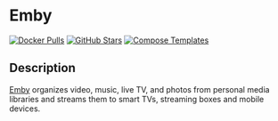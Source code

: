 # Emby

[![Docker Pulls](https://img.shields.io/docker/pulls/linuxserver/emby?style=flat-square&color=607D8B&label=docker%20pulls&logo=docker)](https://hub.docker.com/r/linuxserver/emby)
[![GitHub Stars](https://img.shields.io/github/stars/linuxserver/docker-emby?style=flat-square&color=607D8B&label=github%20stars&logo=github)](https://github.com/linuxserver/docker-emby)
[![Compose Templates](https://img.shields.io/static/v1?style=flat-square&color=607D8B&label=compose&message=templates)](https://github.com/GhostWriters/DockSTARTer/tree/master/compose/.apps/emby)

## Description

[Emby](https://emby.media/) organizes video, music, live TV, and photos from personal media libraries and streams them to smart TVs, streaming boxes and mobile devices.
